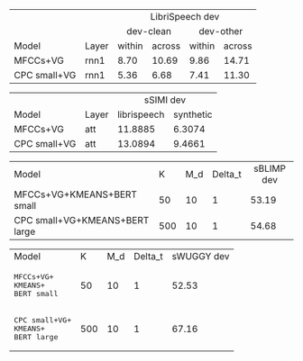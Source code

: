 
<table>
  <tr>
    <td></td>
    <td></td>
    <td colspan="4" align="center">LibriSpeech dev</td>
  </tr>

  <tr>
    <td></td>
    <td></td>
    <td colspan="2" align="center">dev-clean</td>
    <td colspan="2" align="center">dev-other</td>
  </tr>

  <tr>
    <td>Model</td>
    <td>Layer</td>
    <td>within</td>
    <td>across</td>
    <td>within</td>
    <td>across</td>
  </tr>

  <tr>
    <td>MFCCs+VG</td>
    <td>rnn1</td>
    <td>8.70</td>
    <td>10.69</td>
    <td>9.86</td>
    <td>14.71</td>
  </tr>

  <tr>
    <td>CPC small+VG</td>
    <td>rnn1</td>
    <td>5.36</td>
    <td>6.68</td>
    <td>7.41</td>
    <td>11.30</td>
  </tr>
</table>


<table>
  <tr>
    <td></td>
    <td></td>
    <td colspan="2" align="center">sSIMI dev</td>
  </tr>

  <tr>
    <td>Model</td>
    <td>Layer</td>
    <td align="center">librispeech</td>
    <td align="center">synthetic</td>
  </tr>

  <tr>
    <td>MFCCs+VG</td>
    <td>att</td>
    <td>11.8885</td>
    <td>6.3074</td>
  </tr>

  <tr>
    <td>CPC small+VG</td>
    <td>att</td>
    <td>13.0894</td>
    <td>9.4661</td>
  </tr>
</table>


<table>
  <tr>
    <td>Model</td>
    <td>K</td>
    <td>M_d</td>
    <td>Delta_t</td>
    <td colspan="1" align="center">sBLIMP dev</td>
  </tr>


  <tr>
    <td>MFCCs+VG+KMEANS+BERT small</td>
    <td>50</td>
    <td>10</td>
    <td>1</td>
    <td>53.19</td>
  </tr>

  <tr>
    <td>CPC small+VG+KMEANS+BERT large</td>
    <td>500</td>
    <td>10</td>
    <td>1</td>
    <td>54.68</td>
  </tr>
</table>

<table>
  <tr>
    <td>Model</td>
    <td>K</td>
    <td>M_d</td>
    <td>Delta_t</td>
    <td colspan="1" align="center">sWUGGY dev</td>
  </tr>


  <tr>
    <td><pre>MFCCs+VG+
KMEANS+
BERT small</pre></td>
    <td>50</td>
    <td>10</td>
    <td>1</td>
    <td>52.53</td>
  </tr>

  <tr>
    <td><pre>CPC small+VG+
KMEANS+
BERT large</pre></td>
    <td>500</td>
    <td>10</td>
    <td>1</td>
    <td>67.16</td>
  </tr>
</table>